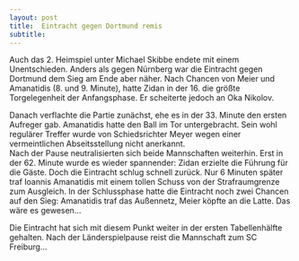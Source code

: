 ```yaml
---
layout: post
title:  Eintracht gegen Dortmund remis
subtitle:  
---
```


Auch das 2. Heimspiel unter Michael Skibbe endete mit einem Unentschieden. Anders als gegen Nürnberg war die Eintracht gegen Dortmund dem Sieg am Ende aber näher. Nach Chancen von Meier und Amanatidis (8. und 9. Minute), hatte Zidan in der 16. die größte Torgelegenheit der Anfangsphase. Er scheiterte jedoch an Oka Nikolov.

Danach verflachte die Partie zunächst, ehe es in der 33. Minute den ersten Aufreger gab. Amanatidis hatte den Ball im Tor untergebracht. Sein wohl regulärer Treffer wurde von Schiedsrichter Meyer wegen einer vermeintlichen Abseitsstellung nicht anerkannt.  
Nach der Pause neutralisierten sich beide Mannschaften weiterhin. Erst in der 62. Minute wurde es wieder spannender: Zidan erzielte die Führung für die Gäste. Doch die Eintracht schlug schnell zurück. Nur 6 Minuten später traf Ioannis Amanatidis mit einem tollen Schuss von der Strafraumgrenze zum Ausgleich. In der Schlussphase hatte die Eintracht noch zwei Chancen auf den Sieg: Amanatidis traf das Außennetz, Meier köpfte an die Latte. Das wäre es gewesen...

Die Eintracht hat sich mit diesem Punkt weiter in der ersten Tabellenhälfte gehalten. Nach der Länderspielpause reist die Mannschaft zum SC Freiburg...
